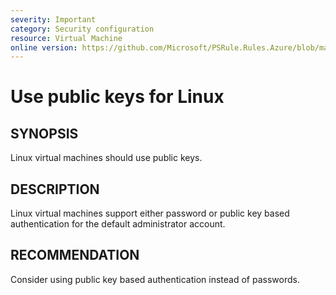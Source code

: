 ```yaml
---
severity: Important
category: Security configuration
resource: Virtual Machine
online version: https://github.com/Microsoft/PSRule.Rules.Azure/blob/master/docs/rules/en/Azure.VM.PublicKey.md
---
```


# Use public keys for Linux

## SYNOPSIS

Linux virtual machines should use public keys.

## DESCRIPTION

Linux virtual machines support either password or public key based authentication for the default administrator account.

## RECOMMENDATION

Consider using public key based authentication instead of passwords.

